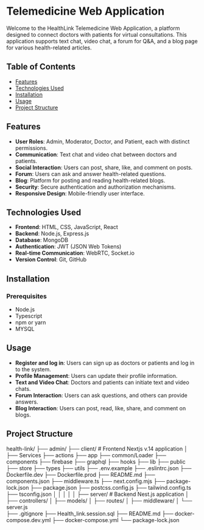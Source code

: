 # Telemedicine Web Application

Welcome to the HealthLink Telemedicine Web Application, a platform designed to connect doctors with patients for virtual consultations. This application supports text chat, video chat, a forum for Q&A, and a blog page for various health-related articles.

## Table of Contents

- [Features](#features)
- [Technologies Used](#technologies-used)
- [Installation](#installation)
- [Usage](#usage)
- [Project Structure](#project-structure)

## Features

- **User Roles**: Admin, Moderator, Doctor, and Patient, each with distinct permissions.
- **Communication**: Text chat and video chat between doctors and patients.
- **Social Interaction**: Users can post, share, like, and comment on posts.
- **Forum**: Users can ask and answer health-related questions.
- **Blog**: Platform for posting and reading health-related blogs.
- **Security**: Secure authentication and authorization mechanisms.
- **Responsive Design**: Mobile-friendly user interface.

## Technologies Used

- **Frontend**: HTML, CSS, JavaScript, React
- **Backend**: Node.js, Express.js
- **Database**: MongoDB
- **Authentication**: JWT (JSON Web Tokens)
- **Real-time Communication**: WebRTC, Socket.io
- **Version Control**: Git, GitHub

## Installation

### Prerequisites

- Node.js
- Typescript
- npm or yarn
- MYSQL

## Usage
- **Register and log in**: Users can sign up as doctors or patients and log in to the system.
- **Profile Management**: Users can update their profile information.
- **Text and Video Chat**: Doctors and patients can initiate text and video chats.
- **Forum Interaction**: Users can ask questions, and others can provide answers.
- **Blog Interaction**: Users can post, read, like, share, and comment on blogs.

## Project Structure

health-link/
├── admin/
├── client/                 # Frontend Nextjs v.14 application
│   ├── Services
    ├── actions
    ├── app
    ├── common/Loader
    ├── components
    ├── firebase
    ├── graphql
    ├── hooks
    ├── lib
    ├── public
    ├── store
    ├── types
    ├── utils
    ├── .env.example
    ├── .eslintrc.json
    ├── Dockerfile.dev
    ├── Dockerfile.prod
    ├── README.md
    ├── components.json
    ├── middleware.ts
    ├── next.config.mjs
    ├── package-lock.json
    ├── package.json
    ├── postcss.config.js
    ├── tailwind.config.ts
    ├── tsconfig.json
│
│
│
│
│
├── server/                 # Backend Nest.js application
│   ├── controllers/
│   ├── models/
│   ├── routes/
│   ├── middleware/
│   └── server.js            
├── .gitignore
├── Health_link.session.sql
├── README.md
├── docker-compose.dev.yml
├── docker-compose.yml
└── package-lock.json
